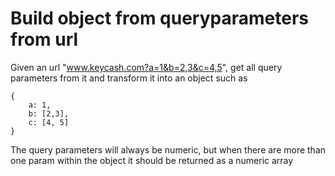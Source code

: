 # Build object from queryparameters from url
Given an url "www.keycash.com?a=1&b=2,3&c=4,5", get all query parameters from it and transform it into an object such as
```
{
    a: 1,
    b: [2,3],
    c: [4, 5]
}
```
The query parameters will always be numeric, but when there are more than one param within the object it should be returned as a numeric array